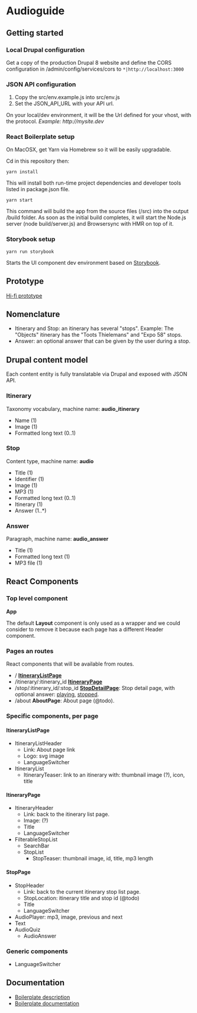 # Audioguide

## Getting started

### Local Drupal configuration

Get a copy of the production Drupal 8 website and define the CORS configuration in /admin/config/services/cors to 
`*|http://localhost:3000`

### JSON API configuration

1. Copy the src/env.example.js into src/env.js
2. Set the JSON_API_URL with your API url.

On your local/dev environment, it will be the Url defined for your vhost, with the protocol.
_Example: http://mysite.dev_

### React Boilerplate setup

On MacOSX, get Yarn via Homebrew so it will be easily upgradable.

Cd in this repository then:

`yarn install`

This will install both run-time project dependencies and developer tools listed in package.json file.

`yarn start`

This command will build the app from the source files (/src) into the output /build folder. As soon as the initial build completes, it will start the Node.js server (node build/server.js) and Browsersync with HMR on top of it.

### Storybook setup

`yarn run storybook`

Starts the UI component dev environment based on [Storybook](https://storybook.js.org/).

## Prototype

[Hi-fi prototype](https://tiltfactory.prevue.it/p/5oa6)

## Nomenclature

- Itinerary and Stop: an itinerary has several "stops". Example: The "Objects" itinerary has the "Toots Thielemans" and "Expo 58" stops.
- Answer: an optional answer that can be given by the user during a stop.

## Drupal content model

Each content entity is fully translatable via Drupal and exposed with JSON API.

### Itinerary

Taxonomy vocabulary, machine name: **audio_itinerary**

- Name (1)
- Image (1)
- Formatted long text (0..1)

### Stop

Content type, machine name: **audio**

- Title (1)
- Identifier (1)
- Image (1)
- MP3 (1)
- Formatted long text (0..1)
- Itinerary (1)
- Answer (1..*)

### Answer

Paragraph, machine name: **audio_answer**

- Title (1)
- Formatted long text (1)
- MP3 file (1)

## React Components

### Top level component

**App**

The default **Layout** component is only used as a wrapper and we could consider to remove it because
each page has a different Header component.

### Pages an routes

React components that will be available from routes.

- / **[ItineraryListPage](https://tiltfactory.prevue.it/view/ifkjvw)**
- /itinerary/:itinerary_id **[ItineraryPage](https://tiltfactory.prevue.it/view/gwbjq2)**
- /stop/:itinerary_id/:stop_id **[StopDetailPage](https://tiltfactory.prevue.it/view/6ztppa)**: Stop detail page, with optional answer: [playing](https://tiltfactory.prevue.it/view/ge1aaq), [stopped](https://tiltfactory.prevue.it/view/ln8s60).
- /about **AboutPage**: About page (@todo).

### Specific components, per page

#### ItineraryListPage

- ItineraryListHeader
  - Link: About page link
  - Logo: svg image
  - LanguageSwitcher
- ItineraryList
  - ItineraryTeaser: link to an itinerary with: thumbnail image (?), icon, title

#### ItineraryPage

- ItineraryHeader
  - Link: back to the itinerary list page.
  - Image: (?)
  - Title
  - LanguageSwitcher
- FilterableStopList
  - SearchBar
  - StopList
    - StopTeaser: thumbnail image, id, title, mp3 length 

#### StopPage

- StopHeader
  - Link: back to the current itinerary stop list page.
  - StopLocation: itinerary title and stop id (@todo)
  - Title
  - LanguageSwitcher
- AudioPlayer: mp3, image, previous and next
- Text
- AudioQuiz
  - AudioAnswer

### Generic components

- LanguageSwitcher

## Documentation 

- [Boilerplate description](./REACT_STARTER_KIT.md)
- [Boilerplate documentation](./docs/README.md)
